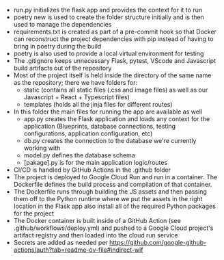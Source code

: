 - run.py initializes the flask app and provides the context for it to run
- poetry new is used to create the folder structure initially and is then used to manage the dependencies
- requirements.txt is created as part of a pre-commit hook so that Docker can reconstruct the project dependencies with pip instead of having to bring in poetry during the build
- poetry is also used to provide a local virtual environment for testing
- The .gitignore keeps unnecessary Flask, pytest, VScode and Javascript build artifacts out of the repository
- Most of the project itself is held inside the directory of the same name as the repository; there we have folders for:
  - static (contains all static files (.css and image files) as well as our Javascript + React + Typescript files)
  - templates (holds all the jinja files for different routes)
- In this folder the main files for running the app are available as well
  - app.py creates the Flask application and loads any context for the application (Blueprints, database connections, testing configurations, application configuration, etc)
  - db.py creates the connection to the database we're currently working with
  - model.py defines the database schema
  - [pakage].py is for the main application logic/routes
- CI/CD is handled by GitHub Actions in the .github folder
- The project is deployed to Google Cloud Run and run in a container. The Dockerfile defines the build process and compilation of that container.
- The Dockerfile runs through building the JS assets and then passing them off to the Python runtime where we put the assets in the right location in the Flask app also install all of the required Python packages for the project
- The Docker container is built inside of a GitHub Action (see .github/workflows/deploy.yml) and pushed to a Google Cloud project's artifact registry and then loaded into the cloud run service
- Secrets are added as needed per https://github.com/google-github-actions/auth?tab=readme-ov-file#indirect-wif
